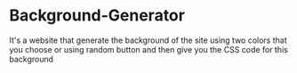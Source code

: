 # Background-Generator
It's a website that generate the background of the site using two colors that you choose or using random button
and then give you the CSS code for this background
